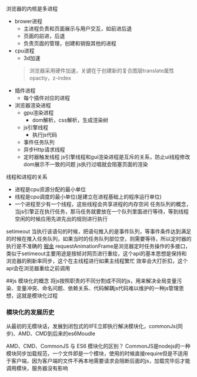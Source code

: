 浏览器的内核是多进程  
* brower进程
  * 主进程负责和页面展示与用户交互，如前进后退
  * 页面的前进，后退
  * 负责页面的管理，创建和销毁其他的进程
* cpu进程
  * 3d加速 
   > 浏览器采用硬件加速，关键在于创建新的复合图层translate属性opactiy，z-index
* 插件进程
  * 每个插件对应的进程
* 浏览器渲染进程
  * gpu渲染进程
    * dom解析，css解析，生成渲染树
  * js引擎线程
    * 执行js代码
  * 事件任务队列
  * 异步Http请求线程
  * 定时器触发线程
  js引擎线程和gui渲染进程是互斥的关系，防止ui线程修改dom展示不一致的问题
  js执行过唱就会阻塞页面的渲染
  
线程和进程的关系
 * 进程是cpu资源分配的最小单位
 * 线程是cpu调度的最小单位(是建立在进程基础上的程序运行单位)
 * 一个进程至少有一个线程，这些线程会共享进程的内存空间
任务队列的概念，当js引擎正在执行任务，那马任务就要放在一个队列里面进行等待，等到线程空闲的时候应用先进先出的规则进行执行
 
setimeout 当执行该语句的时候，把语句推入的是事件队列，等事件条件达到满足的时候在推入任务队列，如果当时的任务队列部位空，则需要等待，所以定时器的执行是不准确的
[掘金](https://juejin.cn/post/6844904083204079630#heading-15)
requestAnimationFrame是浏览器定时任务操作的多接口，类似于setimeout主要用途是按帧对网页进行重绘，这个api的基本思想是保持和浏览器的刷新率同步，这个在主线程进行如果主线程繁忙
效率会大打折扣，这个api会在浏览器重绘之前调用

##js 模块化的概念
将js按照职责的不同分割成不同的js，用来解决全局变量污染、变量冲突、命名问题、依赖关系、代码解耦js代码难以维护的一种js管理思想，这就是模块化过程

### 模块化的发展历史
从最初的无模块话，发展到闭包式的IIFE立即执行解决模块化，commonJs(同步)、AMD、CMD到后来的es6Moudle

AMD、CMD、CommonJS 与 ES6 模块化的区别？
CommonJS是nodejs的一种模块同步加载规范，一个文件即是一个模块，使用的时候直接require但是不适用于客户端，因为客户端的文件不再本地需要请求会阻断后面的js，加载完毕后才能调用模块，服务器没有影响

